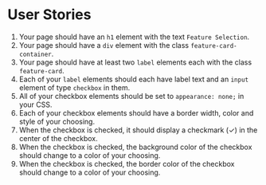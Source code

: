 # User Stories

1. Your page should have an `h1` element with the text `Feature Selection`.
2. Your page should have a `div` element with the class `feature-card-container`.
3. Your page should have at least two `label` elements each with the class `feature-card`.
4. Each of your `label` elements should each have label text and an `input` element of type `checkbox` in them.
5. All of your checkbox elements should be set to `appearance: none;` in your CSS.
6. Each of your checkbox elements should have a border width, color and style of your choosing.
7. When the checkbox is checked, it should display a checkmark (✓) in the center of the checkbox.
8. When the checkbox is checked, the background color of the checkbox should change to a color of your choosing.
9. When the checkbox is checked, the border color of the checkbox should change to a color of your choosing.
